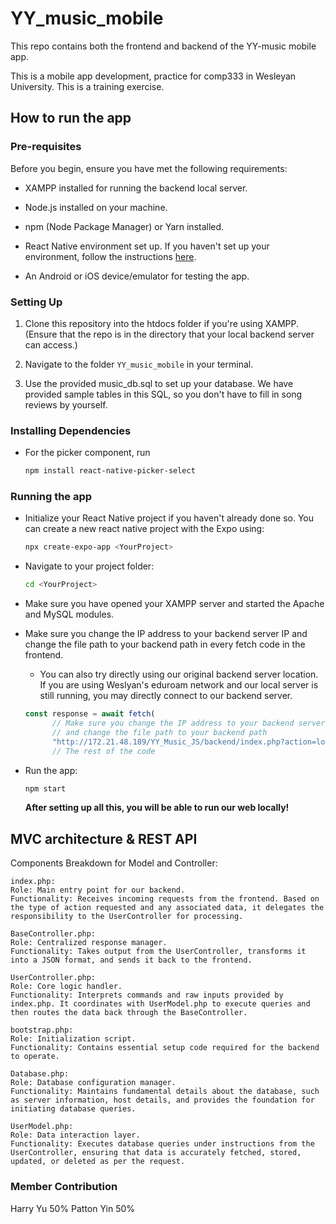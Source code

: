 # YY_music_mobile

This repo contains both the frontend and backend of the YY-music mobile app.

This is a mobile app development, practice for comp333 in Wesleyan University. This is a training exercise.

## How to run the app

### Pre-requisites

Before you begin, ensure you have met the following requirements:

- XAMPP installed for running the backend local server.

- Node.js installed on your machine.
- npm (Node Package Manager) or Yarn installed.
- React Native environment set up. If you haven't set up your environment, follow the instructions [here](https://reactnative.dev/docs/environment-setup).
- An Android or iOS device/emulator for testing the app.

### Setting Up

1. Clone this repository into the htdocs folder if you're using XAMPP. (Ensure that the repo is in the directory that your local backend server can access.)

2. Navigate to the folder `YY_music_mobile` in your terminal.

3. Use the provided music_db.sql to set up your database. We have provided sample tables in this SQL, so you don't have to fill in song reviews by yourself.

### Installing Dependencies

- For the picker component, run

  ```bash
  npm install react-native-picker-select
  ```

### Running the app

- Initialize your React Native project if you haven't already done so. You can create a new react native project with the Expo using:

  ```bash
  npx create-expo-app <YourProject>
  ```

- Navigate to your project folder:

  ```bash
  cd <YourProject>
  ```

- Make sure you have opened your XAMPP server and started the Apache and MySQL modules.

- Make sure you change the IP address to your backend server IP and change the file path to your backend path in every fetch code in the frontend.

  - You can also try directly using our original backend server location. If you are using Weslyan's eduroam network and our local server is still running, you may directly connect to our backend server.

  ```javascript
  const response = await fetch(
        // Make sure you change the IP address to your backend server IP,
        // and change the file path to your backend path
        "http://172.21.48.189/YY_Music_JS/backend/index.php?action=login"
        // The rest of the code
  ```

- Run the app:

  ```bash
  npm start
  ```

  **After setting up all this, you will be able to run our web locally!**

## MVC architecture & REST API

Components Breakdown for Model and Controller:

    index.php:
    Role: Main entry point for our backend.
    Functionality: Receives incoming requests from the frontend. Based on the type of action requested and any associated data, it delegates the responsibility to the UserController for processing.

    BaseController.php:
    Role: Centralized response manager.
    Functionality: Takes output from the UserController, transforms it into a JSON format, and sends it back to the frontend.

    UserController.php:
    Role: Core logic handler.
    Functionality: Interprets commands and raw inputs provided by index.php. It coordinates with UserModel.php to execute queries and then routes the data back through the BaseController.

    bootstrap.php:
    Role: Initialization script.
    Functionality: Contains essential setup code required for the backend to operate.

    Database.php:
    Role: Database configuration manager.
    Functionality: Maintains fundamental details about the database, such as server information, host details, and provides the foundation for initiating database queries.

    UserModel.php:
    Role: Data interaction layer.
    Functionality: Executes database queries under instructions from the UserController, ensuring that data is accurately fetched, stored, updated, or deleted as per the request.

### Member Contribution

Harry Yu 50% Patton Yin 50%

